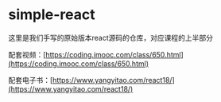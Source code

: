 # simple-react

这里是我们手写的原始版本react源码的仓库，对应课程的上半部分

配套视频：[https://coding.imooc.com/class/650.html](https://coding.imooc.com/class/650.html)

配套电子书：[https://www.yangyitao.com/react18/](https://www.yangyitao.com/react18/)